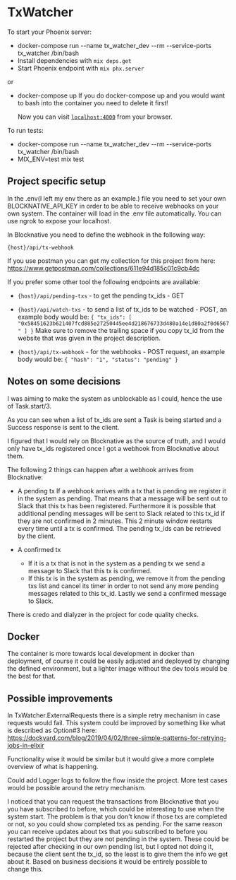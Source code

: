 # TxWatcher

To start your Phoenix server:

- docker-compose run --name tx_watcher_dev --rm --service-ports tx_watcher /bin/bash
- Install dependencies with `mix deps.get`
- Start Phoenix endpoint with `mix phx.server`

or

- docker-compose up
  If you do docker-compose up and you would want to bash into the container you need to delete it first!

  Now you can visit [`localhost:4000`](http://localhost:4000) from your browser.

To run tests:

- docker-compose run --name tx_watcher_dev --rm --service-ports tx_watcher /bin/bash
- MIX_ENV=test mix test

## Project specific setup

In the .env(I left my env there as an example.) file you need to set your own
BLOCKNATIVE_API_KEY in order to be able to receive webhooks on your own system.
The container will load in the .env file automatically.
You can use ngrok to expose your localhost.

In Blocknative you need to define the webhook in the following way:

`{host}/api/tx-webhook`

If you use postman you can get my collection for this project from here:
https://www.getpostman.com/collections/611e94d185c01c9cb4dc

If you prefer some other tool the following endpoints are available:

- `{host}/api/pending-txs` - to get the pending tx_ids - GET

- `{host}/api/watch-txs` - to send a list of tx_ids to be watched - POST, an example body would be:
  `{ "tx_ids": [ "0x58451623b621407fcd885e27250445ee4d218676733d480a14e1d80a2f0d6567" ] }`
  Make sure to remove the trailing space if you copy tx_id from the website that was given in the project description.

- `{host}/api/tx-webhook` - for the webhooks - POST request, an example body would be:
  `{ "hash": "1", "status": "pending" }`

## Notes on some decisions

I was aiming to make the system as unblockable as I could, hence the use of Task.start/3.

As you can see when a list of tx_ids are sent a Task is being started and a Success response is sent to the client.

I figured that I would rely on Blocknative as the source of truth,
and I would only have tx_ids registered once I got a webhook from Blocknative about them.

The following 2 things can happen after a webhook arrives from Blocknative:

- A pending tx
  If a webhook arrives with a tx that is pending we register it in the system as pending.
  That means that a message will be sent out to Slack that this tx has been registered.
  Furthermore it is possible that additional pending messages will be sent to Slack related to this tx_id if they are not confirmed in 2 minutes.
  This 2 minute window restarts every time until a tx is confirmed.
  The pending tx_ids can be retrieved by the client.

- A confirmed tx

  - If it is a tx that is not in the system as a pending tx we send a message to Slack that this tx is confirmed.
  - If this tx is in the system as pending, we remove it from the pending txs list and cancel its timer in order to not send any more pending messages related to this tx_id. Lastly we send a confirmed message to Slack.

There is credo and dialyzer in the project for code quality checks.

## Docker

The container is more towards local development in docker than deployment,
of course it could be easily adjusted and deployed by changing the defined environment,
but a lighter image without the dev tools would be the best for that.

## Possible improvements

In TxWatcher.ExternalRequests there is a simple retry mechanism in case requests would fail.
This system could be improved by something like what is described as Option#3 here:
https://dockyard.com/blog/2019/04/02/three-simple-patterns-for-retrying-jobs-in-elixir

Functionality wise it would be similar but it would give a more complete overview of what is happening.

Could add Logger logs to follow the flow inside the project.
More test cases would be possible around the retry mechanism.

I noticed that you can request the transactions from Blocknative that you you have subscribed to before,
which could be interesting to use when the system start.
The problem is that you don't know if those txs are completed or not, so you could show completed txs as pending.
For the same reason you can receive updates about txs that you subscribed to before you restarted the project but
they are not pending in the system.
These could be rejected after checking in our own pending list, but I opted not doing it,
because the client sent the tx_id, so the least is to give them the info we get about it.
Based on business decisions it would be entirely possible to change this.
